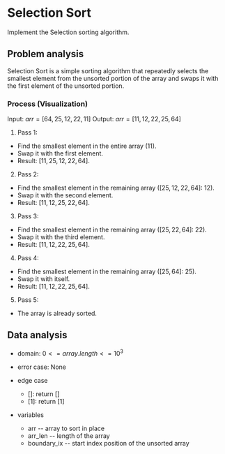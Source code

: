 # Selection Sort

Implement the Selection sorting algorithm.

## Problem analysis

Selection Sort is a simple sorting algorithm that repeatedly selects the smallest element from the unsorted portion of the array and swaps it with the first element of the unsorted portion.

### Process (Visualization)

Input: $arr = [64, 25, 12, 22, 11]$
Output: $arr = [11, 12, 22, 25, 64]$

1. Pass 1:

- Find the smallest element in the entire array ($11$).
- Swap it with the first element.
- Result: $[11, 25, 12, 22, 64]$.

2. Pass 2:

- Find the smallest element in the remaining array ($[25, 12, 22, 64]$: $12$).
- Swap it with the second element.
- Result: $[11, 12, 25, 22, 64]$.

3. Pass 3:

- Find the smallest element in the remaining array ($[25, 22, 64]$: $22$).
- Swap it with the third element.
- Result: $[11, 12, 22, 25, 64]$.

4. Pass 4:

- Find the smallest element in the remaining array ($[25, 64]$: $25$).
- Swap it with itself.
- Result: $[11, 12, 22, 25, 64]$.

5. Pass 5:

- The array is already sorted.

## Data analysis

- domain: $0 <= array.length <= 10^3$
- error case: None

- edge case

  - []: return []
  - [1]: return [1]

- variables
  - arr -- array to sort in place
  - arr_len -- length of the array
  - boundary_ix -- start index position of the unsorted array
